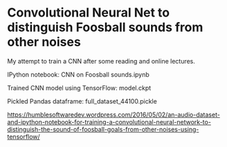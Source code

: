 # Convolutional Neural Net to distinguish Foosball sounds from other noises

My attempt to train a CNN after some reading and online lectures.

IPython notebook: CNN on Foosball sounds.ipynb

Trained CNN model using TensorFlow: model.ckpt

Pickled Pandas dataframe: full_dataset_44100.pickle

https://humblesoftwaredev.wordpress.com/2016/05/02/an-audio-dataset-and-ipython-notebook-for-training-a-convolutional-neural-network-to-distinguish-the-sound-of-foosball-goals-from-other-noises-using-tensorflow/
